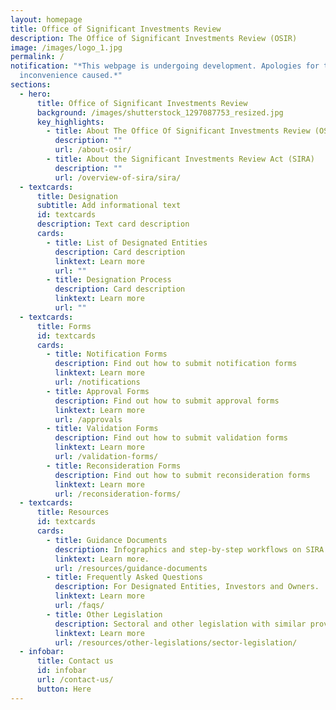 ```yaml
---
layout: homepage
title: Office of Significant Investments Review
description: The Office of Significant Investments Review (OSIR)
image: /images/logo_1.jpg
permalink: /
notification: "*This webpage is undergoing development. Apologies for the
  inconvenience caused.*"
sections:
  - hero:
      title: Office of Significant Investments Review
      background: /images/shutterstock_1297087753_resized.jpg
      key_highlights:
        - title: About The Office Of Significant Investments Review (OSIR)
          description: ""
          url: /about-osir/
        - title: About the Significant Investments Review Act (SIRA)
          description: ""
          url: /overview-of-sira/sira/
  - textcards:
      title: Designation
      subtitle: Add informational text
      id: textcards
      description: Text card description
      cards:
        - title: List of Designated Entities
          description: Card description
          linktext: Learn more
          url: ""
        - title: Designation Process
          description: Card description
          linktext: Learn more
          url: ""
  - textcards:
      title: Forms
      id: textcards
      cards:
        - title: Notification Forms
          description: Find out how to submit notification forms
          linktext: Learn more
          url: /notifications
        - title: Approval Forms
          description: Find out how to submit approval forms
          linktext: Learn more
          url: /approvals
        - title: Validation Forms
          description: Find out how to submit validation forms
          linktext: Learn more
          url: /validation-forms/
        - title: Reconsideration Forms
          description: Find out how to submit reconsideration forms
          linktext: Learn more
          url: /reconsideration-forms/
  - textcards:
      title: Resources
      id: textcards
      cards:
        - title: Guidance Documents
          description: Infographics and step-by-step workflows on SIRA requirements.
          linktext: Learn more.
          url: /resources/guidance-documents
        - title: Frequently Asked Questions
          description: For Designated Entities, Investors and Owners.
          linktext: Learn more
          url: /faqs/
        - title: Other Legislation
          description: Sectoral and other legislation with similar provisions found in SIRA.
          linktext: Learn more
          url: /resources/other-legislations/sector-legislation/
  - infobar:
      title: Contact us
      id: infobar
      url: /contact-us/
      button: Here
---
```

